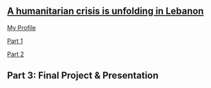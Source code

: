 ## [A humanitarian crisis is unfolding in Lebanon](https://carnegiemellon.shorthandstories.com/a-humanitarian-crisis-is-unfolding-in/index.html)

[My Profile](https://haleemaahmad.github.io/Telling-Stories-w-Data/)

[Part 1](Lebanon_Crisis_Final_Part1.md)

[Part 2](Part_2.md)

## Part 3: Final Project & Presentation
